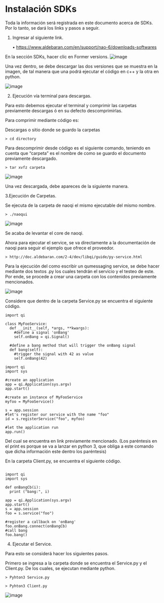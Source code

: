 # Instalación SDKs

Toda la información será registrada en este documento acerca de SDKs. Por lo tanto, se dará los links y pasos a seguir.

1.  Ingresar al siguiente link.

    • https://www.aldebaran.com/en/support/nao-6/downloads-softwares

En la sección SDKs, hacer clic en Former versions.
![image](https://github.com/andresfespinosas/Masters-in-Robotics-and-IA-University-of-Leon./assets/128443182/1932815c-07a9-4ebe-99e1-cb886843dac1)

Una vez dentro, se debe descargar las dos versiones que se muestra en la imagen, de tal manera que una podrá ejecutar el código en c++ y la otra en python.

![image](https://github.com/andresfespinosas/Masters-in-Robotics-and-IA-University-of-Leon./assets/128443182/402b0e5f-2933-4e61-a8d3-8b83043e2bfc)

2. Ejecución vía terminal para descargas.

Para esto debemos ejecutar el terminal y comprimir las carpetas previamente descargas ó en su defecto descomprimirlas.

Para comprimir mediante código es:

Descargas o sitio donde se guardo la carpetas

    > cd directory 

Para descomprimir desde código es el siguiente comando, teniendo en cuenta que “carpeta” es el nombre de como se guardo el documento previamente descargado.

    > tar xvfz carpeta

![image](https://github.com/andresfespinosas/Masters-in-Robotics-and-IA-University-of-Leon./assets/128443182/065655dc-4772-48c9-8511-c7bfd34262d8)


Una  vez descargada, debe apareces de la siguiente manera.

3.Ejecución de Carpetas.

Se ejecuta de la carpeta de naoqi el mismo ejecutable del mismo nombre.

    > ./naoqui

![image](https://github.com/andresfespinosas/Masters-in-Robotics-and-IA-University-of-Leon./assets/128443182/4cbf8b3b-a516-43f1-a408-d0e3d0fdbfbb)

Se acaba de levantar el core de naoqi.

Ahora para ejecutar el service, se va directamente a la documentación de naoqi para seguir el ejemplo que ofrece el proveedor.

    > http://doc.aldebaran.com/2-4/dev/libqi/guide/py-service.html

Para la ejecución del como escribir un qumessaging service, se debe hacer mediante dos textos .py los cuales tendrán el servicio y el testeo de este. Por ende, se procede a crear una carpeta con los contenidos previamente mencionados.

![image](https://github.com/andresfespinosas/Masters-in-Robotics-and-IA-University-of-Leon./assets/128443182/fcad1f0b-d2a1-497a-9fd3-ef5d7a948c21)

Considere que dentro de la carpeta Service.py se encuentra el siguiente código.

```
import qi

class MyFooService:
  def __init__(self, *args, **kwargs):
    #define a signal 'onBang'
    self.onBang = qi.Signal()

  #define a bang method that will trigger the onBang signal
  def bang(self):
    #trigger the signal with 42 as value
    self.onBang(42)
    
import qi
import sys

#create an application
app = qi.Application(sys.argv)
app.start()

#create an instance of MyFooService
myfoo = MyFooService()

s = app.session
#let's register our service with the name "foo"
id = s.registerService("foo", myfoo)

#let the application run
app.run()
```
Del cual se encuentra en link previamente mencionado. (Los paréntesis  en el print es porque se va a lanzar en python 3, que obliga a este comando que dicha información este dentro los paréntesis)

En la carpeta Client.py, se encuentra el siguiente código.


```

import qi
import sys

def onBangCb(i):
  print ("bang:", i)

app = qi.Application(sys.argv)
app.start()
s = app.session
foo = s.service("foo")

#register a callback on 'onBang'
foo.onBang.connect(onBangCb)
#call bang
foo.bang()

```

4. Ejecutar el Service.

Para esto se considerá hacer los siguientes pasos. 

Primero se ingresa a la carpeta donde se encuentra el Service.py y el Client.py. De los cuales, se ejecutan mediante python.

    > Pyhton3 Service.py
    
    > Pyhton3 Client.py

![image](https://github.com/andresfespinosas/Masters-in-Robotics-and-IA-University-of-Leon./assets/128443182/d0aeeded-cec7-4aa8-aeb8-a6697a5774e0)


